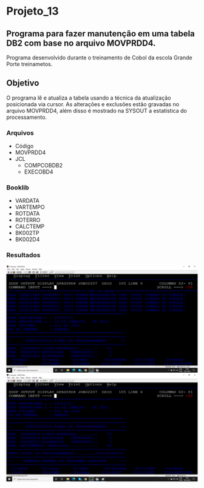 # Projeto_13
## Programa para fazer manutenção em uma tabela DB2 com base no arquivo MOVPRDD4.

Programa desenvolvido durante o treinamento de Cobol da escola Grande Porte treinametos.

## Objetivo

O programa  lê e atualiza a tabela usando a técnica da atualização posicionada via cursor. As alterações e exclusões estão gravadas no arquivo MOVPRDD4, além disso é mostrado na SYSOUT a estatística do processamento.

### Arquivos

* Código 
* MOVPRDD4
* JCL 
  * COMPCOBDB2
  * EXECOBD4

### Booklib

* VARDATA
* VARTEMPO
* ROTDATA
* ROTERRO
* CALCTEMP
* BK002TP
* BK002D4

### Resultados

![SYSOUT](sysout_01.png)
![SYSOUT](sysout_02.png)





